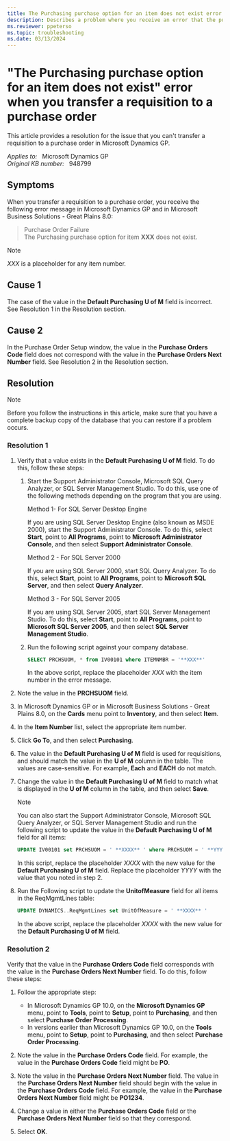 ```yaml
---
title: The Purchasing purchase option for an item does not exist error when transferring requisition to purchase order
description: Describes a problem where you receive an error that the purchase option for an item does not exist in Requisition Management when you transfer a requisition to a purchase order in Microsoft Dynamics GP. Provides a resolution.
ms.reviewer: ppeterso
ms.topic: troubleshooting
ms.date: 03/13/2024
---
```

# "The Purchasing purchase option for an item does not exist" error when you transfer a requisition to a purchase order

This article provides a resolution for the issue that you can't transfer a requisition to a purchase order in Microsoft Dynamics GP.

_Applies to:_ &nbsp; Microsoft Dynamics GP  
_Original KB number:_ &nbsp; 948799

## Symptoms

When you transfer a requisition to a purchase order, you receive the following error message in Microsoft Dynamics GP and in Microsoft Business Solutions - Great Plains 8.0:

> Purchase Order Failure  
The Purchasing purchase option for item **XXX** does not exist.

> [!NOTE]
> *XXX* is a placeholder for any item number.

## Cause 1

The case of the value in the **Default Purchasing U of M** field is incorrect. See Resolution 1 in the Resolution section.

## Cause 2

In the Purchase Order Setup window, the value in the **Purchase Orders Code** field does not correspond with the value in the **Purchase Orders Next Number** field. See Resolution 2 in the Resolution section.

## Resolution

> [!NOTE]
> Before you follow the instructions in this article, make sure that you have a complete backup copy of the database that you can restore if a problem occurs.

### Resolution 1

1. Verify that a value exists in the **Default Purchasing U of M** field. To do this, follow these steps:

   1. Start the Support Administrator Console, Microsoft SQL Query Analyzer, or SQL Server Management Studio. To do this, use one of the following methods depending on the program that you are using.

      Method 1- For SQL Server Desktop Engine

      If you are using SQL Server Desktop Engine (also known as MSDE 2000), start the Support Administrator Console. To do this, select **Start**, point to **All Programs**, point to **Microsoft Administrator Console**, and then select **Support Administrator Console**.

      Method 2 - For SQL Server 2000

      If you are using SQL Server 2000, start SQL Query Analyzer. To do this, select **Start**, point to **All Programs**, point to **Microsoft SQL Server**, and then select **Query Analyzer**.

      Method 3 - For SQL Server 2005

      If you are using SQL Server 2005, start SQL Server Management Studio. To do this, select **Start**, point to **All Programs**, point to **Microsoft SQL Server 2005**, and then select **SQL Server Management Studio**.

   2. Run the following script against your company database.

      ```sql
      SELECT PRCHSUOM, * from IV00101 where ITEMNMBR = '**XXX**'
      ```

      In the above script, replace the placeholder *XXX* with the item number in the error message.

2. Note the value in the **PRCHSUOM** field.
3. In Microsoft Dynamics GP or in Microsoft Business Solutions - Great Plains 8.0, on the **Cards** menu point to **Inventory**, and then select **Item**.

4. In the **Item Number** list, select the appropriate item number.
5. Click **Go To**, and then select **Purchasing**.

6. The value in the **Default Purchasing U of M** field is used for requisitions, and should match the value in the **U of M** column in the table. The values are case-sensitive. For example, **Each** and **EACH** do not match.

7. Change the value in the **Default Purchasing U of M** field to match what is displayed in the **U of M** column in the table, and then select **Save**.

    > [!NOTE]
    > You can also start the Support Administrator Console, Microsoft SQL Query Analyzer, or SQL Server Management Studio and run the following script to update the value in the **Default Purchasing U of M** field for all items:

    ```sql
    UPDATE IV00101 set PRCHSUOM = ' **XXXX** ' where PRCHSUOM = ' **YYYY**'
    ```

    In this script, replace the placeholder *XXXX* with the new value for the **Default Purchasing U of M** field. Replace the placeholder *YYYY* with the value that you noted in step 2.

8. Run the Following script to update the **UnitofMeasure** field for all items in the ReqMgmtLines table:

    ```sql
    UPDATE DYNAMICS..ReqMgmtLines set UnitOfMeasure = ' **XXXX** '
    ```

    In the above script, replace the placeholder *XXXX* with the new value for the **Default Purchasing U of M** field.

### Resolution 2

Verify that the value in the **Purchase Orders Code** field corresponds with the value in the **Purchase Orders Next Number** field. To do this, follow these steps:

1. Follow the appropriate step:

   - In Microsoft Dynamics GP 10.0, on the **Microsoft Dynamics GP** menu, point to **Tools**, point to **Setup**, point to **Purchasing**, and then select **Purchase Order Processing**.
   - In versions earlier than Microsoft Dynamics GP 10.0, on the **Tools** menu, point to **Setup**, point to **Purchasing**, and then select **Purchase Order Processing**.

2. Note the value in the **Purchase Orders Code** field. For example, the value in the **Purchase Orders Code** field might be **PO**.

3. Note the value in the **Purchase Orders Next Number** field. The value in the **Purchase Orders Next Number** field should begin with the value in the **Purchase Orders Code** field. For example, the value in the **Purchase Orders Next Number** field might be **PO1234**.

4. Change a value in either the **Purchase Orders Code** field or the **Purchase Orders Next Number** field so that they correspond.
5. Select **OK**.
